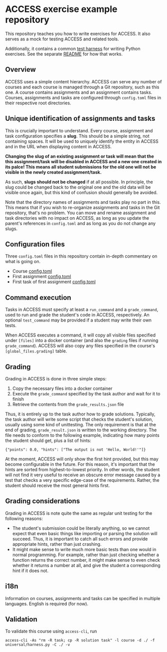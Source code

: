 # ACCESS exercise example repository

This repository teaches you how to write exercises for ACCESS. It also serves
as a mock for testing ACCESS and related tools.

Additionally, it contains a common [test harness](universal/harness.py) for
writing Python exercises. See the separate [README](universal/README.md) for
how that works.

## Overview

ACCESS uses a simple content hierarchy. ACCESS can serve any number of courses
and each course is managed through a Git repository, such as this one. A course
contains assignments and an assignment contains tasks. Courses, assignments and
tasks are configured through `config.toml` files in their respective root
directories.

## Unique identification of assignments and tasks

This is crucially important to understand. Every course, assignment and task
configuration specifies a **slug**. This should be a simple string, not
containing spaces. It will be used to uniquely identify the entity in ACCESS
and in the URL when displaying content in ACCESS.

**Changing the slug of an existing assignment or task will mean that the
this assignment/task will be disabled in ACCESS and a new one created in its
palce! This means all student submissions for the old one will not be visible in
the newly created assignment/task.**

As such, **slugs should not be changed** if at all possible. In principle,
the slug could be changed back to the original one and the old data will be
visible once again, but this kind of confusion should generally be avoided.

Note that the directory names of assignments and tasks play no part in this.
This means that if you wish to re-organize assignments and tasks in the Git
repository, that's no problem. You can move and rename assignment and task
directories with no impact on ACCESS, as long as you update the parent's
references in `config.toml` and as long as you do not change any slugs.

## Configuration files

Three `config.toml` files in this repository contain in-depth commentary on
what is going on.

 * Course [config.toml](config.toml)
 * First assignment [config.toml](01_intro/config.toml)
 * First task of first assignment [config.toml](01_intro/hello_world/config.toml)

## Command execution

Tasks in ACCESS must specify at least a `run_command` and a `grade_command`,
used to run and grade the student's code in ACCESS, respectively.  An optional
`test_command` may be provided if a student may write their own tests.

When ACCESS executes a command, it will copy all visible files specified under
`[files]` into a docker container (and also the `grading` files if running
`grade_command`). ACCESS will also copy any files specified in the course's
`[global_files.grading]` table.

## Grading

Grading in ACCESS is done in three simple steps:

 1) Copy the necessary files into a docker container
 2) Execute the `grade_command` specified by the task author and wait for it to finish
 3) Retrieve the contents from the `grade_results.json` file

Thus, it is entirely up to the task author how to grade solutions. Typically,
the task author will write some script that checks the student's solution,
usually using some kind of unittesting. The only requirement is that at the end
of grading, `grade_result.json` is written to the working directory. The file
needs to conform to the following example, indicating how many points the
student should get, plus a list of hints:

```
{"points": 0.0, "hints": ["The output is not 'Hello, World!'"]}
```

At the moment, ACCESS will only show the first hint provided, but this may
become configurable in the future. For this reason, it's important that the
hints are sorted from highest-to-lowest priority. In other words, the student
will not find it very useful to receive an obscure error message caused by a
test that checks a very specific edge-case of the requirements. Rather, the
student should receive the most general hints first.

## Grading considerations

Grading in ACCESS is note quite the same as regular unit testing for the
following reasons:

 * The student's submission could be literally anything, so we cannot expect that even basic things like importing or parsing the solution will succeed. Thus, it is important to catch all such errors and provide appropriate hints, rather than just crashing.
 * It might make sense to write much more basic tests than one would in normal programming. For example, rather than just checking whether a function returns the correct number, it might make sense to even check whether it returns a number at all, and give the student a corresponding hint if it does not.

## i18n

Information on courses, assignments and tasks can be specified in multiple
languages. English is required (for now).

## Validation

To validate this course using `access-cli`, run

```
access-cli -As "rm -R task; cp -R solution task" -l course -d ./ -f universal/harness.py -C ./ -v
```


